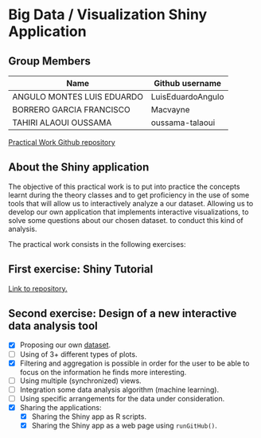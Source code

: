 # Big Data / Visualization Shiny Application

   ## Group Members

| Name                      | Github username           |
|---------------------------|---------------------------|
| ANGULO MONTES LUIS EDUARDO| LuisEduardoAngulo         |
| BORRERO GARCIA FRANCISCO  | Macvayne                  |
| TAHIRI ALAOUI OUSSAMA     | oussama-talaoui           |

[Practical Work Github repository](https://github.com/oussama-talaoui/visualization)

## About the Shiny application
The objective of this practical work is to put into practice the concepts learnt
during the theory classes and to get proficiency in the use of some tools that will allow us to
interactively analyze a our dataset. Allowing us to develop our own application that implements interactive visualizations, to solve some questions about our chosen dataset.
to conduct this kind of analysis.

The practical work consists in the following exercises:
## First exercise: Shiny Tutorial
[Link to repository.](https://github.com/oussama-talaoui/Big-Data-Visualization)

## Second exercise: Design of a new interactive data analysis tool
- [X] Proposing our own [dataset](https://www.kaggle.com/noahgift/social-power-nba#nba_2017_br.csv).
- [ ] Using of 3+ different types of plots.
- [X] Filtering and aggregation is possible in order for the user to be able to focus on the information he finds more interesting.
- [ ] Using multiple (synchronized) views.
- [ ] Integration some data analysis algorithm (machine learning).
- [ ] Using specific arrangements for the data under consideration.
- [X] Sharing the applications:
  - [x] Sharing the Shiny app as R scripts.
  - [x] Sharing the Shiny app as a web page using ```runGitHub()```.